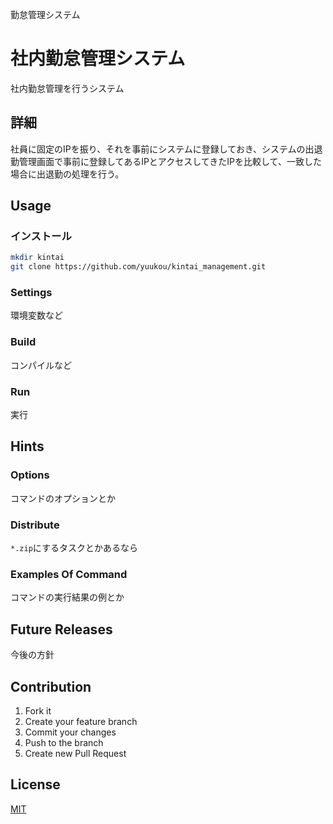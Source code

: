 勤怠管理システム

# 社内勤怠管理システム
社内勤怠管理を行うシステム

## 詳細
社員に固定のIPを振り、それを事前にシステムに登録しておき、システムの出退勤管理画面で事前に登録してあるIPとアクセスしてきたIPを比較して、一致した場合に出退勤の処理を行う。

## Usage
### インストール
```sh
mkdir kintai
git clone https://github.com/yuukou/kintai_management.git
```

### Settings
環境変数など

### Build
コンパイルなど

### Run
実行

## Hints
### Options
コマンドのオプションとか

### Distribute
`*.zip`にするタスクとかあるなら

### Examples Of Command
コマンドの実行結果の例とか

## Future Releases
今後の方針

## Contribution
1. Fork it  
2. Create your feature branch  
3. Commit your changes  
4. Push to the branch  
5. Create new Pull Request

## License
[MIT](LICENSE)
